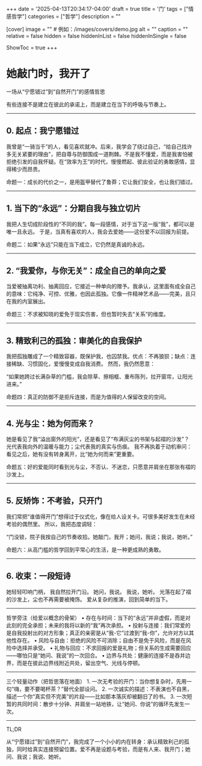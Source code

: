 +++
date = '2025-04-13T20:34:17-04:00'
draft = true
title = '门'
tags = ["情感哲学"]
categories = ["哲学"]
description = ""

[cover]
image = ""          # 例如：/images/covers/demo.jpg
alt = ""
caption = ""
relative = false
hidden = false
hiddenInList = false
hiddenInSingle = false

ShowToc = true
+++

# 她敲门时，我开了

一场从“宁愿错过”到“自然开门”的感情哲思

有些连接不是建立在彼此的承诺上，而是建立在当下的呼吸与节奏上。

---

## 0. 起点：我宁愿错过

我曾是“一骑当千”的人，看见喜欢就冲。后来，我学会了绕过自己，“给自己找许多无关紧要的理由”，把自尊与防御围成一道荆棘。不是我不懂爱，而是我害怕被拒绝引发的自我怀疑。在“效率为王”的时代，慢慢燃起、彼此验证的勇敢感情，显得稀少而昂贵。

命题一：成长的代价之一，是用盔甲替代了鲁莽；它让我们安全，也让我们错过。

---

## 1. 当下的“永远”：分期自我与独立切片

我把人生切成阶段性的“不同的我”。每一段感情，对于当下这一版“我”，都可以是唯一且永远。
于是，当真有喜欢的人，我会去爱她——这份爱不以回报为前提。

命题二：如果“永远”只能在当下成立，它仍然是真诚的永远。

---

## 2. “我爱你，与你无关”：成全自己的单向之爱

当爱被抽离功利、抽离回应，它接近一种单向的赠予。我承认，这里面有成全自己的意味：它纯净、可控、优雅，也因此孤独。它像一件精神艺术品——完美，且只在我的内室展出。

命题三：不求被知晓的爱免于现实伤害，但也暂时失去“关系”的维度。

---

## 3. 精致利己的孤独：审美化的自我保护

我把孤独雕成了一个精致容器，既保护我，也囚禁我。优点：不再狼狈；缺点：连接稀缺、习惯固化，爱慢慢变成自我消费。
然而，我仍然愿意：

“如果她跨过长满杂草的门槛，我会除草、擦相框、重布陈列，拉开窗帘，让阳光进来。”

命题四：真正的防御不是拒斥连接，而是为值得的人保留改变的空间。

---

## 4. 光与尘：她为何而来？

她是看见了我“溢出窗外的阳光”，还是看见了“布满灰尘的书架与起褶的沙发”？
光代表我向外的温暖与能力；尘代表我的真实与伤痕。
我不再执着于动机审问：看见之后，她有没有转身离开，比“她为何而来”更重要。

命题五：好的爱能同时看到光与尘，不否认、不迷恋，只愿意并肩坐在那张有褶的沙发上。

---

## 5. 反矫饰：不考验，只开门

我们常把“谁值得开门”想得过于仪式化，像在给人设关卡。可很多美好发生在未经考验的偶然里。
所以，我把态度调轻：

“门没锁，院子我按自己的节奏收拾。她敲门，我开；她问，我说；我说，她听。”

命题六：从高门槛的哲学回到平常心的生活，是一种更成熟的勇敢。

---

## 6. 收束：一段短诗

她轻轻叩响门柄，
我自然拉开门沿。
她问，我说。
我说，她听。
光落在起了褶的沙发上，尘也不再需要被掩饰。
爱从复杂的推演，回到简单的当下。

---

哲学旁注（给爱以概念的骨架）
• 存在与时间：当下的“永远”并非虚假，而是对此刻的完全承担；未来的我将以新的“我”再次承担。
• 投射与连接：我们常爱的是自我投射出的对方形象；真正的亲密是从“我-它”过渡到“我-你”，允许对方以其他性存在。
• 风险与自由：拒绝的风险不可消除；自由不是免于风险，而是在风险中选择并承受。
• 礼物与回应：不求回报的爱是礼物；但关系的生成需要回应——哪怕只是“她问、我说”的一次回合。
• 边界与共处：健康的连接不是吞并边界，而是在彼此边界线附近共处，留出空气、光线与停顿。

---

三个轻量动作（把哲思落在地面） 1. 一次无考验的开门：当你想复杂时，先用一句“嗨，要不要喝杯茶？”替代全部设问。 2. 一次诚实的描述：不表演也不自黑，描述一个你“真实但不完美”的片段——比如那本落灰却被翻旧了的书。 3. 一次短暂的共同时间：散步十分钟、并肩坐一站地铁，让“她问、你说”的循环先发生一次。

---

TL;DR

从“宁愿错过”到“自然开门”，我完成了一个小小的内在转身：承认精致利己的孤独，同时给真实连接预留位置。爱不再是设题与考验，而是有人来、我开门；她问、我说；我说、她听。
